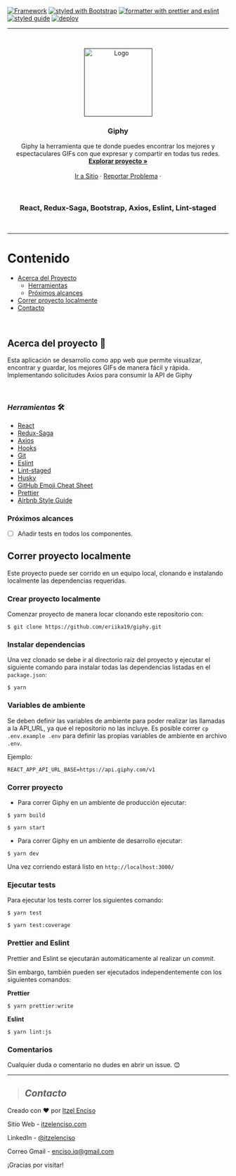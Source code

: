 [![Framework](https://img.shields.io/badge/Framework-React.js-important?style=plastic)](https://create-react-app.dev/docs)
[![styled with Bootstrap](https://img.shields.io/badge/styled-Bootstrap-blue?style=plastic)](https://emotion.sh/)
[![formatter with prettier and eslint](https://img.shields.io/badge/formatter-prettier&eslint-blueviolet?style=plastic)](https://github.com/eslint/eslint)
[![styled guide](https://img.shields.io/badge/style_guide-Airbnb-violet?style=plastic)](https://github.com/airbnb/javascript)
[![deploy](https://img.shields.io/:deploy-Heroku-pink.svg?style=plastic)](http://badges.isc-license.org)

---

<br />
<p align="center">
  <a href="">
    <img src="public/tauros.png" alt="Logo" width="155">
  </a>

  <h3 align="center">Giphy</h3>

  <p align="center">
Giphy la herramienta que te donde puedes encontrar los mejores y espectaculares GIFs con que expresar y compartir en todas tus redes.   <br />
    <a href="https://github.com/eriika19/giphy/tree/master/components"><strong>Explorar proyecto »</strong></a>
    <br />
    <br />
    <a href="https://giphy.vercel.app">Ir a Sitio</a>
    ·
    <a href="https://github.com/eriika19/giphy/issues">Reportar Problema</a>
    ·
  </p>
  <br />
</p>
 
 <h3 align="center"> React, Redux-Saga, Bootstrap, Axios, Eslint, Lint-staged</h3>
 
 <br />

---

# Contenido

- [Acerca del Proyecto](#acerca-del-proyecto)
  - [Herramientas](#_herramientas_)
  - [Próximos alcances](#próximos-alcances)
- [Correr proyecto localmente](#correr-proyecto-localmente)
- [Contacto](#contacto)

 <br />

## Acerca del proyecto 🚀

Esta aplicación se desarrollo como app web que permite visualizar, encontrar y guardar, los mejores GIFs de manera fácil y rápida. Implementando solicitudes Axios para consumir la API de Giphy

 <br />

### _*Herramientas*_ 🛠️

- [React](https://create-react-app.dev/docs)
- [Redux-Saga](https://github.com/bmealhouse/next-redux-saga)
- [Axios](https://github.com/axios/axios)
- [Hooks](https://es.reactjs.org/docs/hooks-intro.html)
- [Git](https://git-scm.com/)
- [Eslint](https://eslint.org/)
- [Lint-staged](https://openbase.io/js/lint-staged)
- [Husky](https://github.com/typicode/husky)
- [GitHub Emoji Cheat Sheet](https://www.webpagefx.com/tools/emoji-cheat-sheet)
- [Prettier](https://github.com/prettier/prettier)
- [Airbnb Style Guide](https://github.com/airbnb/javascript)

### Próximos alcances

- [ ] Añadir tests en todos los componentes.

## Correr proyecto localmente

Este proyecto puede ser corrido en un equipo local, clonando e instalando localmente las dependencias
requeridas.

### Crear proyecto localmente

Comenzar proyecto de manera locar clonando este repositorio con:

```
$ git clone https://github.com/eriika19/giphy.git
```

### Instalar dependencias

Una vez clonado se debe ir al directorio raíz del proyecto y ejecutar el siguiente comando para
instalar todas las dependencias listadas en el `package.json`:

```
$ yarn
```

### Variables de ambiente

Se deben definir las variables de ambiente para poder realizar las llamadas a la API_URL, ya que el
repositorio no las incluye. Es posible correr `cp .env.example .env` para definir las propias
variables de ambiente en archivo `.env`.

Ejemplo:

```shell
REACT_APP_API_URL_BASE=https://api.giphy.com/v1
```

### Correr proyecto

- Para correr Giphy en un ambiente de producción ejecutar:

```
$ yarn build
```

```
$ yarn start
```

- Para correr Giphy en un ambiente de desarrollo ejecutar:

```
$ yarn dev
```

Una vez corriendo estará listo en `http://localhost:3000/`

### Ejecutar tests

Para ejecutar los tests correr los siguientes comando:

```
$ yarn test
```

```
$ yarn test:coverage
```

### Prettier and Eslint

Prettier and Eslint se ejecutarán automáticamente al realizar un _commit_.

Sin embargo, también pueden ser ejecutados independentemente con los siguientes comandos:

**Prettier**

```
$ yarn prettier:write
```

**Eslint**

```
$ yarn lint:js
```

### Comentarios

Cualquier duda o comentario no dudes en abrir un issue. 😊

---

> ## _Contacto_

Creado con ❤️ por [Itzel Enciso](https://github.com/eriika19)

Sitio Web - [itzelenciso.com](https://itzelenciso.com/)

LinkedIn - [@itzelenciso](https://www.linkedin.com/in/itzelenciso/)

Correo Gmail -
[enciso.iq@gmail.com](<mailto:enciso.iq@gmail.com?subject=Reclutamiento&body=¡Buen día! el motivo de contacto es:>)

¡Gracias por visitar!
